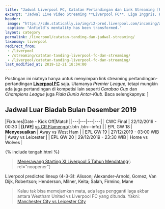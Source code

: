 ```yaml
---
title: "Jadwal Liverpool FC, Catatan Pertandingan dan Link Streaming [Update]"
excerpt: "Jadwal Live Video Streaming **Liverpool FC**, Liga Inggris, Piala Champions, Piala Dunia Antar-klub, Piala Carabao dan Hasil"
header:
 image: "https://cdn.statically.io/img/i2-prod.liverpool.com/incoming/article17041156.ece/ALTERNATES/s810/0_GettyImages-1173868960.jpg"
 caption: "Anfield’s mentality has been transformed."
layout: category
permalink: /liverpool/catatan-tanding-dan-jadwal-streaming/
taxonomy: liverpool
redirect_from:
 - /liverpool
 - /streaming/catatan-tanding-liverpool-fc-dan-streaming/
 - /liverpool/catetan-tanding-liverpool-fc-dan-streaming/
last_modified_at: 2019-12-21 18:34:00
---
```

Postingan ini niatnya hanya untuk menyimpan link streaming pertandingan-pertandingan **[Liverpool FC](/liverpool?utm_source=document)** saja. Utamanya *Premier League*, tetapi mungkin ada juga pertandingan di kompetisi lain seperti _Carabao Cup_ dan _Champions League_ juga _Piala Dunia Antar-Klub_. Baca selengkapnya: [

## Jadwal Luar Biadab Bulan Desember 2019

|Fixtures|Date - Kick Off|Match|
|---|---|---|---|
| CWC Final | 22/12/2019 - 00:30 | **[LIVE]** [vs CR Flamengo](/liverpool/cwc-vs-flamengo/){:.btn .btn--info} |
| EPL GW 18 | **Menyesuaikan** | Away vs West Ham |
| EPL GW 19 | 27/12/2019 - 03:00 WIB | Away vs Leicester |
| EPL GW 20 | 29/12/2019 - 23:30 WIB | Home vs Wolves |

{% include tengah.html %}

> [Menerawang Starting XI Liverpool 5 Tahun Mendatang](/sepakbola/liverpool-5-tahun-mendatang-tanpa-salah-mane-dan-van-dijk/){: rel="noopener"}

Liverpool predicted lineup (4-3-3): Alisson; Alexander-Arnold, Gomez, Van Dijk, Robertson; Henderson, Milner, Keita; Salah, Firmino, Mane

> Kalau tak bisa memejamkan mata, ada laga pengganti laga akbar antara Westham United vs Liverpool FC yang ditunda. Yakni:<br/> [Manchester City vs Leicester City](/lfctv2)<br/>
